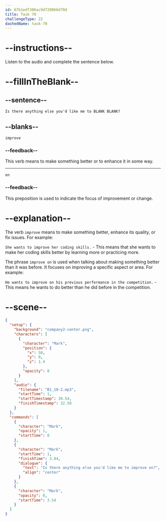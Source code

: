 ```yaml
---
id: 67b1edf306ac9d720066d78d
title: Task 70
challengeType: 22
dashedName: task-70
---
```


<!-- (Audio) Mark: Is there anything else you'd like me to improve on? -->

# --instructions--

Listen to the audio and complete the sentence below.

# --fillInTheBlank--

## --sentence--

`Is there anything else you'd like me to BLANK BLANK?`

## --blanks--

`improve`

### --feedback--

This verb means to make something better or to enhance it in some way.

---

`on`

### --feedback--

This preposition is used to indicate the focus of improvement or change.

# --explanation--

The verb `improve` means to make something better, enhance its quality, or fix issues. For example:

`She wants to improve her coding skills.` - This means that she wants to make her coding skills better by learning more or practicing more.

The phrase `improve on` is used when talking about making something better than it was before. It focuses on improving a specific aspect or area. For example:

`He wants to improve on his previous performance in the competition.` - This means he wants to do better than he did before in the competition.

# --scene--

```json
{
  "setup": {
    "background": "company2-center.png",
    "characters": [
      {
        "character": "Mark",
        "position": {
          "x": 50,
          "y": 0,
          "z": 1.4
        },
        "opacity": 0
      }
    ],
    "audio": {
      "filename": "B1_10-2.mp3",
      "startTime": 1,
      "startTimestamp": 30.54,
      "finishTimestamp": 32.58
    }
  },
  "commands": [
    {
      "character": "Mark",
      "opacity": 1,
      "startTime": 0
    },
    {
      "character": "Mark",
      "startTime": 1,
      "finishTime": 3.04,
      "dialogue": {
        "text": "Is there anything else you'd like me to improve on?",
        "align": "center"
      }
    },
    {
      "character": "Mark",
      "opacity": 0,
      "startTime": 3.54
    }
  ]
}
```
